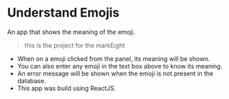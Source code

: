 # Understand Emojis
An app that shows the meaning of the emoji.
> this is the project for the markEight

- When on a emoji clicked from the panel, its meaning will be shown.
- You can also enter any emoji in the text box above to know its meaning.
- An error message will be shown when the emoji is not present in the database.
- This app was build using ReactJS.
